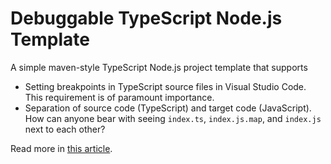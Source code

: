 # Debuggable TypeScript Node.js Template

A simple maven-style TypeScript Node.js project template that supports

- Setting breakpoints in TypeScript source files in Visual Studio Code. This requirement is of paramount importance.
- Separation of source code (TypeScript) and target code (JavaScript). How can anyone bear with seeing `index.ts`, `index.js.map`, and `index.js` next to each other? 

Read more in [this article](https://medium.com/@yuhuan/debuggable-maven-style-typescript-node-js-project-set-up-for-visual-studio-code-dc6b4c18b2fe#.yg01n35o9).